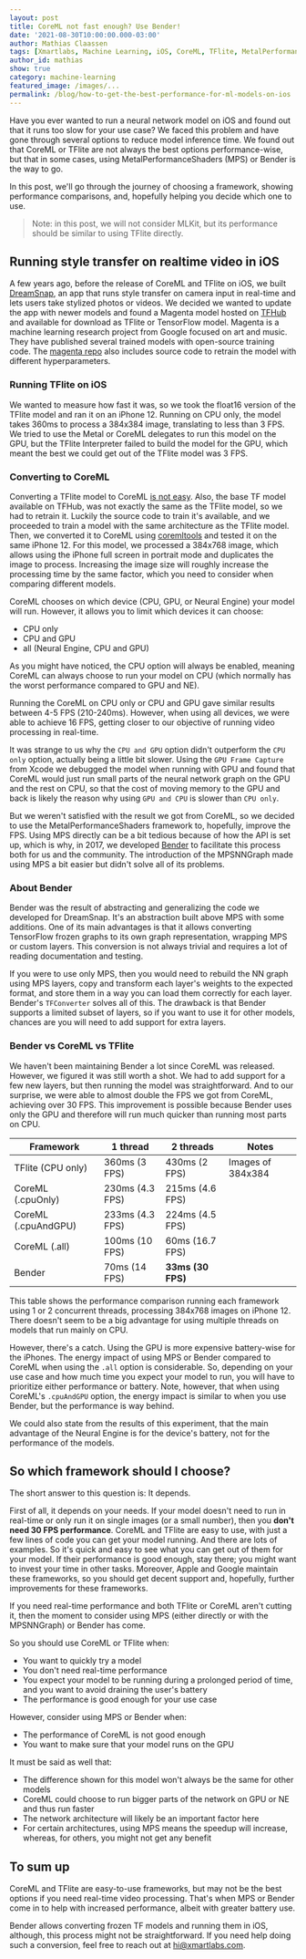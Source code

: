 ```yaml
---
layout: post
title: CoreML not fast enough? Use Bender!
date: '2021-08-30T10:00:00.000-03:00'
author: Mathias Claassen
tags: [Xmartlabs, Machine Learning, iOS, CoreML, TFlite, MetalPerformanceShaders, Bender]
author_id: mathias
show: true
category: machine-learning
featured_image: /images/...
permalink: /blog/how-to-get-the-best-performance-for-ml-models-on-ios
---
```


Have you ever wanted to run a neural network model on iOS and found out that it runs too slow for your use case?
We faced this problem and have gone through several options to reduce model inference time. We found out that CoreML or TFlite are not always the best options performance-wise, but that in some cases, using MetalPerformanceShaders (MPS) or Bender is the way to go.

In this post, we'll go through the journey of choosing a framework, showing performance comparisons, and, hopefully helping you decide which one to use.

> Note: in this post, we will not consider MLKit, but its performance should be similar to using TFlite directly.

## Running style transfer on realtime video in iOS
A few years ago, before the release of CoreML and TFlite on iOS, we built [DreamSnap], an app that runs style transfer on camera input in real-time and lets users take stylized photos or videos.
We decided we wanted to update the app with newer models and found a Magenta model hosted on [TFHub] and available for download as TFlite or TensorFlow model.
Magenta is a machine learning research project from Google focused on art and music. They have published several trained models with open-source training code.
The [magenta repo] also includes source code to retrain the model with different hyperparameters.

### Running TFlite on iOS

We wanted to measure how fast it was, so we took the float16 version of the TFlite model and ran it on an iPhone 12.
Running on CPU only, the model takes 360ms to process a 384x384 image, translating to less than 3 FPS.
We tried to use the Metal or CoreML delegates to run this model on the GPU, but the TFlite Interpreter failed to build the model for the GPU, which meant the best we could get out of the TFlite model was 3 FPS.

### Converting to CoreML
Converting a TFlite model to CoreML [is not easy].
Also, the base TF model available on TFHub, was not exactly the same as the TFlite model, so we had to retrain it.
Luckily the source code to train it's available, and we proceeded to train a model with the same architecture as the TFlite model.
Then, we converted it to CoreML using [coremltools] and tested it on the same iPhone 12.
For this model, we processed a 384x768 image, which allows using the iPhone full screen in portrait mode and duplicates the image to process.
Increasing the image size will roughly increase the processing time by the same factor, which you need to consider when comparing different models.

CoreML chooses on which device (CPU, GPU, or Neural Engine) your model will run.
However, it allows you to limit which devices it can choose:
* CPU only
* CPU and GPU
* all (Neural Engine, CPU and GPU)

As you might have noticed, the CPU option will always be enabled, meaning CoreML can always choose to run your model on CPU (which normally has the worst performance compared to GPU and NE).

Running the CoreML on CPU only or CPU and GPU gave similar results between 4-5 FPS (210-240ms).
However, when using all devices, we were able to achieve 16 FPS, getting closer to our objective of running video processing in real-time.

It was strange to us why the `CPU and GPU` option didn't outperform the `CPU only` option, actually being a little bit slower.
Using the `GPU Frame Capture` from Xcode we debugged the model when running with GPU and found that CoreML would just run small parts of the neural network graph on the GPU and the rest on CPU, so that the cost of moving memory to the GPU and back is likely the reason why using `GPU and CPU` is slower than `CPU only`.

But we weren't satisfied with the result we got from CoreML, so we decided to use the MetalPerformanceShaders framework to, hopefully, improve the FPS.
Using MPS directly can be a bit tedious because of how the API is set up, which is why, in 2017, we developed [Bender] to facilitate this process both for us and the community.
The introduction of the MPSNNGraph made using MPS a bit easier but didn't solve all of its problems.

### About Bender
Bender was the result of abstracting and generalizing the code we developed for DreamSnap.
It's an abstraction built above MPS with some additions.
One of its main advantages is that it allows converting TensorFlow frozen graphs to its own graph representation, wrapping MPS or custom layers.
This conversion is not always trivial and requires a lot of reading documentation and testing.

If you were to use only MPS, then you would need to rebuild the NN graph using MPS layers, copy and transform each layer's weights to the expected format, and store them in a way you can load them correctly for each layer.
Bender's `TFConverter` solves all of this.
The drawback is that Bender supports a limited subset of layers, so if you want to use it for other models, chances are you will need to add support for extra layers.

### Bender vs CoreML vs TFlite
We haven't been maintaining Bender a lot since CoreML was released. However, we figured it was still worth a shot.
We had to add support for a few new layers, but then running the model was straightforward.
And to our surprise, we were able to almost double the FPS we got from CoreML, achieving over 30 FPS.
This improvement is possible because Bender uses only the GPU and therefore will run much quicker than running most parts on CPU.

| Framework           | 1 thread        | 2 threads       | Notes |
|---------------------|-----------------|-----------------|-------|
| TFlite (CPU only)   | 360ms (3 FPS)   | 430ms (2 FPS)   | Images of 384x384 |
| CoreML (.cpuOnly)   | 230ms (4.3 FPS) | 215ms (4.6 FPS) |       |
| CoreML (.cpuAndGPU) | 233ms (4.3 FPS) | 224ms (4.5 FPS) |       |
| CoreML (.all)       | 100ms (10 FPS)  | 60ms (16.7 FPS) |       |
| Bender              | 70ms (14 FPS)   | **33ms (30 FPS)**   |       |

This table shows the performance comparison running each framework using 1 or 2 concurrent threads, processing 384x768 images on iPhone 12.
There doesn't seem to be a big advantage for using multiple threads on models that run mainly on CPU.

However, there's a catch.
Using the GPU is more expensive battery-wise for the iPhones.
The energy impact of using MPS or Bender compared to CoreML when using the `.all` option is considerable.
So, depending on your use case and how much time you expect your model to run, you will have to prioritize either performance or battery.
Note, however, that when using CoreML's `.cpuAndGPU` option, the energy impact is similar to when you use Bender, but the performance is way behind.

We could also state from the results of this experiment, that the main advantage of the Neural Engine is for the device's battery, not for the performance of the models.

## So which framework should I choose?
The short answer to this question is: It depends.

First of all, it depends on your needs.
If your model doesn't need to run in real-time or only run it on single images (or a small number), then you **don't need 30 FPS performance**.
CoreML and TFlite are easy to use, with just a few lines of code you can get your model running.
And there are lots of examples.
So it's quick and easy to see what you can get out of them for your model.
If their performance is good enough, stay there; you might want to invest your time in other tasks.
Moreover, Apple and Google maintain these frameworks, so you should get decent support and, hopefully, further improvements for these frameworks.

If you need real-time performance and both TFlite or CoreML aren't cutting it, then the moment to consider using MPS (either directly or with the MPSNNGraph) or Bender has come.

So you should use CoreML or TFlite when:
* You want to quickly try a model
* You don't need real-time performance
* You expect your model to be running during a prolonged period of time, and you want to avoid draining the user's battery
* The performance is good enough for your use case

However, consider using MPS or Bender when:
* The performance of CoreML is not good enough
* You want to make sure that your model runs on the GPU


It must be said as well that:
* The difference shown for this model won't always be the same for other models
* CoreML could choose to run bigger parts of the network on GPU or NE and thus run faster
* The network architecture will likely be an important factor here
* For certain architectures, using MPS means the speedup will increase, whereas, for others, you might not get any benefit

## To sum up

CoreML and TFlite are easy-to-use frameworks, but may not be the best options if you need real-time video processing.
That's when MPS or Bender come in to help with increased performance, albeit with greater battery use.

Bender allows converting frozen TF models and running them in iOS, although, this process might not be straightforward.
If you need help doing such a conversion, feel free to reach out at [hi@xmartlabs.com](mailto:hi@xmartlabs.com).


[Dreamsnap]: https://getdreamsnap.com
[TFHub]: https://tfhub.dev/google/lite-model/magenta/arbitrary-image-stylization-v1-256/fp16/transfer/1
[magenta repo]: https://github.com/magenta/magenta/tree/main/magenta/models/arbitrary_image_stylization
[is not easy]: https://blog.xmartlabs.com/2019/11/22/TFlite-to-CoreML/
[coremltools]: https://github.com/apple/coremltools
[Bender]: https://github.com/xmartlabs/Bender